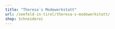 ```yaml
---
title: "Theresa´s Modewerkstatt"
url: /seefeld-in-tirol/theresa-s-modewerkstatt/
shop: Schneiderei
---
```

